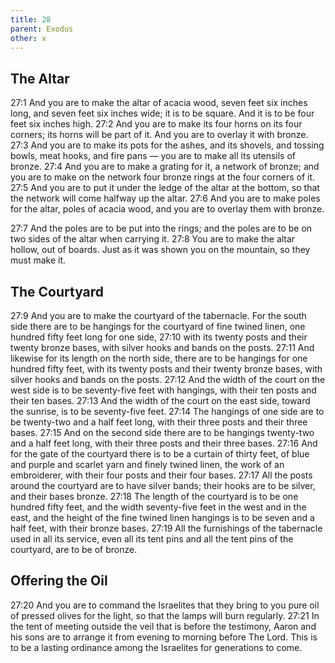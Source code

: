 ```yaml
---
title: 28
parent: Exodus
other: x
---
```


## The Altar

<a name="27:1">27:1</a> And you are to make the altar of acacia wood, seven feet six inches long, and seven feet six inches wide; it is to be square. And it is to be four feet six inches high. <a name="27:2">27:2</a> And you are to make its four horns on its four corners; its horns will be part of it. And you are to overlay it with bronze. <a name="27:3">27:3</a> And you are to make its pots for the ashes, and its shovels, and tossing bowls, meat hooks, and fire pans  —  you are to make all its utensils of bronze. <a name="27:4">27:4</a> And you are to make a grating for it, a network of bronze; and you are to make on the network four bronze rings at the four corners of it. <a name="27:5">27:5</a> And you are to put it under the ledge of the altar at the bottom, so that the network will come halfway up the altar. <a name="27:6">27:6</a> And you are to make poles for the altar, poles of acacia wood, and you are to overlay them with bronze.

<a name="27:7">27:7</a> And the poles are to be put into the rings; and the poles are to be on two sides of the altar when carrying it. <a name="27:8">27:8</a> You are to make the altar hollow, out of boards. Just as it was shown you on the mountain, so they must make it.

## The Courtyard

<a name="27:9">27:9</a> And you are to make the courtyard of the tabernacle. For the south side there are to be hangings for the courtyard of fine twined linen, one hundred fifty feet long for one side, <a name="27:10">27:10</a> with its twenty posts and their twenty bronze bases, with silver hooks and bands on the posts. <a name="27:11">27:11</a> And likewise for its length on the north side, there are to be hangings for one hundred fifty feet, with its twenty posts and their twenty bronze bases, with silver hooks and bands on the posts. <a name="27:12">27:12</a> And the width of the court on the west side is to be seventy-five feet with hangings, with their ten posts and their ten bases. <a name="27:13">27:13</a> And the width of the court on the east side, toward the sunrise, is to be seventy-five feet. <a name="27:14">27:14</a> The hangings of one side are to be twenty-two and a half feet long, with their three posts and their three bases. <a name="27:15">27:15</a> And on the second side there are to be hangings twenty-two and a half feet long, with their three posts and their three bases. <a name="27:16">27:16</a> And for the gate of the courtyard there is to be a curtain of thirty feet, of blue and purple and scarlet yarn and finely twined linen, the work of an embroiderer, with their four posts and their four bases. <a name="27:17">27:17</a> All the posts around the courtyard are to have silver bands; their hooks are to be silver, and their bases bronze. <a name="27:18">27:18</a> The length of the courtyard is to be one hundred fifty feet, and the width seventy-five feet in the west and in the east, and the height of the fine twined linen hangings is to be seven and a half feet, with their bronze bases. <a name="27:19">27:19</a> All the furnishings of the tabernacle used in all its service, even all its tent pins and all the tent pins of the courtyard, are to be of bronze.

## Offering the Oil

<a name="27:20">27:20</a> And you are to command the Israelites that they bring to you pure oil of pressed olives for the light, so that the lamps will burn regularly. <a name="27:21">27:21</a> In the tent of meeting outside the veil that is before the testimony, Aaron and his sons are to arrange it from evening to morning before The Lord. This is to be a lasting ordinance among the Israelites for generations to come.